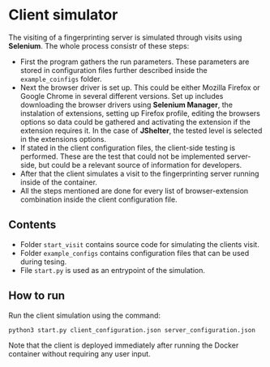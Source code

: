 # Client simulator

The visiting of a fingerprinting server is simulated through visits using **Selenium**.  The whole process consistr of these steps:
- First the program gathers the run parameters. These parameters are stored in configuration files further described inside the `example_coinfigs` folder.
- Next the browser driver is set up. This could be either Mozilla Firefox or Google Chrome in several different versions. Set up includes downloading the browser drivers using **Selenium Manager**, the instalation of extensions, setting up Firefox profile, editing the browsers options so data could be gathered and activating the extension if the extension requires it. In the case of **JShelter**, the tested level is selected in the extensions options. 
- If stated in the client configuration files, the client-side testing is performed. These are the test that could not be implemented server-side, but could be a relevant source of information for developers.
- After that the client simulates a visit to the fingerprinting server running inside of the container.
- All the steps mentioned are done for every list of browser-extension combination inside the client configuration file.

## Contents
- Folder `start_visit` contains source code for simulating the clients visit.
- Folder `example_configs` contains configuration files that can be used during tesing.
- File `start.py` is used as an entrypoint of the simulation.

## How to run
Run the client simulation using the command:
```
python3 start.py client_configuration.json server_configuration.json
```
Note that the client is deployed immediately after running the Docker container without requiring any user input.
